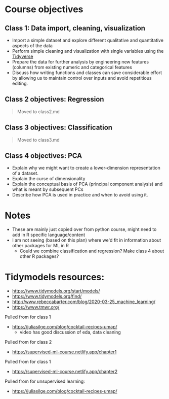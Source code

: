 # Course objectives

## Class 1: Data import, cleaning, visualization

* Import a simple dataset and explore different qualitative and quantitative aspects of the data
* Perform simple cleaning and visualization with single variables using the [Tidyverse](https://www.tidyverse.org/)
* Prepare the data for further analysis by engineering new features (columns) from existing numeric and categorical features
* Discuss how writing functions and classes can save considerable effort by allowing us to maintain control over inputs and avoid repetitious editing.

## Class 2 objectives: Regression    

>Moved to class2.md

## Class 3 objectives: Classification    

>Moved to class3.md

## Class 4 objectives: PCA

- Explain why we might want to create a lower-dimension representation of a dataset.
- Explain the curse of dimensionality
- Explain the conceptual basis of PCA (principal component analysis) and what is meant by subsequent PCs
- Describe how PCA is used in practice and when to avoid using it.

# Notes

- These are mainly just copied over from python course, might need to add in R specific language/content
- I am not seeing (based on this plan) where we'd fit in information about other packages for ML in R
  - Could we combine classification and regression? Make class 4 about other R packages?
  
# Tidymodels resources:

- https://www.tidymodels.org/start/models/
- https://www.tidymodels.org/find/
- http://www.rebeccabarter.com/blog/2020-03-25_machine_learning/
- https://www.tmwr.org/

Pulled from for class 1
- https://juliasilge.com/blog/cocktail-recipes-umap/
  - video has good discussion of eda, data cleaning


Pulled from for class 2
- https://supervised-ml-course.netlify.app/chapter1

Pulled from for class 1
- https://supervised-ml-course.netlify.app/chapter2

Pulled from for unsupervised learning:
- https://juliasilge.com/blog/cocktail-recipes-umap/
